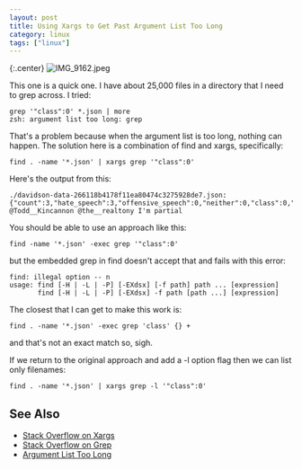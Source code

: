 ```yaml
---
layout: post
title: Using Xargs to Get Past Argument List Too Long
category: linux
tags: ["linux"]
---
```

{:.center}
![IMG_9162.jpeg](/blog/assets/IMG_9162.jpeg)

This one is a quick one.  I have about 25,000 files in a directory that I need to grep across.  I tried:

    grep '"class":0' *.json | more
    zsh: argument list too long: grep

That's a problem because when the argument list is too long, nothing can happen.  The solution here is a combination of find and xargs, specifically:

    find . -name '*.json' | xargs grep '"class":0'

Here's the output from this:

    ./davidson-data-266118b4178f11ea80474c3275928de7.json:{"count":3,"hate_speech":3,"offensive_speech":0,"neither":0,"class":0,"tweet":"\"@JPantsdotcom @Todd__Kincannon @the__realtony I'm partial
    
You should be able to use an approach like this:

    find -name '*.json' -exec grep '"class":0' 
    
but the embedded grep in find doesn't accept that and fails with this error:

    find: illegal option -- n
    usage: find [-H | -L | -P] [-EXdsx] [-f path] path ... [expression]
           find [-H | -L | -P] [-EXdsx] -f path [path ...] [expression]
           
The closest that I can get to make this work is:

    find . -name '*.json' -exec grep 'class' {} +
    
and that's not an exact match so, sigh.  

If we return to the original approach and add a -l option flag then we can list only filenames:

    find . -name '*.json' | xargs grep -l '"class":0'
    
## See Also

* [Stack Overflow on Xargs](https://askubuntu.com/questions/833128/what-does-xargs-grep-do)
* [Stack Overflow on Grep](https://stackoverflow.com/questions/6637882/how-can-i-use-grep-to-show-just-filenames-on-linux)
* [Argument List Too Long](https://unix.stackexchange.com/questions/128559/solving-mv-argument-list-too-long)